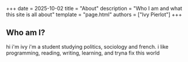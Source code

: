 +++
date = 2025-10-02
title = "About"
description = "Who I am and what this site is all about"
template = "page.html"
authors = ["Ivy Pierlot"]
+++

## Who am I?
hi i'm ivy 
i'm a student studying politics, sociology and french.
i like programming, reading, writing, learning, and tryna fix this world
